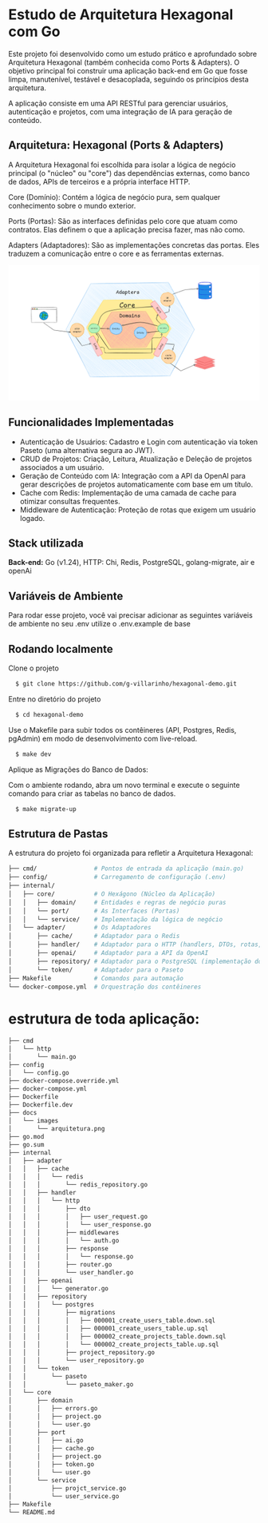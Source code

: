 # Estudo de Arquitetura Hexagonal com Go

Este projeto foi desenvolvido como um estudo prático e aprofundado sobre Arquitetura Hexagonal (também conhecida como Ports & Adapters). O objetivo principal foi construir uma aplicação back-end em Go que fosse limpa, manutenível, testável e desacoplada, seguindo os princípios desta arquitetura.

A aplicação consiste em uma API RESTful para gerenciar usuários, autenticação e projetos, com uma integração de IA para geração de conteúdo.

## Arquitetura: Hexagonal (Ports & Adapters)

A Arquitetura Hexagonal foi escolhida para isolar a lógica de negócio principal (o "núcleo" ou "core") das dependências externas, como banco de dados, APIs de terceiros e a própria interface HTTP.

Core (Domínio): Contém a lógica de negócio pura, sem qualquer conhecimento sobre o mundo exterior.

Ports (Portas): São as interfaces definidas pelo core que atuam como contratos. Elas definem o que a aplicação precisa fazer, mas não como.

Adapters (Adaptadores): São as implementações concretas das portas. Eles traduzem a comunicação entre o core e as ferramentas externas.

![Diagrama da arquitetura hexagonal do projeto](docs/images/arquitetura.png)

## Funcionalidades Implementadas

-   Autenticação de Usuários: Cadastro e Login com autenticação via token Paseto (uma alternativa segura ao JWT).
-   CRUD de Projetos: Criação, Leitura, Atualização e Deleção de projetos associados a um usuário.
-   Geração de Conteúdo com IA: Integração com a API da OpenAI para gerar descrições de projetos automaticamente com base em um título.
-   Cache com Redis: Implementação de uma camada de cache para otimizar consultas frequentes.
-   Middleware de Autenticação: Proteção de rotas que exigem um usuário logado.

## Stack utilizada

**Back-end:** Go (v1.24), HTTP: Chi, Redis, PostgreSQL, golang-migrate, air e openAi

## Variáveis de Ambiente

Para rodar esse projeto, você vai precisar adicionar as seguintes variáveis de ambiente no seu .env utilize o .env.example de base

## Rodando localmente

Clone o projeto

```bash
  $ git clone https://github.com/g-villarinho/hexagonal-demo.git
```

Entre no diretório do projeto

```bash
  $ cd hexagonal-demo
```

Use o Makefile para subir todos os contêineres (API, Postgres, Redis, pgAdmin) em modo de desenvolvimento com live-reload.

```bash
  $ make dev
```

Aplique as Migrações do Banco de Dados:

Com o ambiente rodando, abra um novo terminal e execute o seguinte comando para criar as tabelas no banco de dados.

```bash
  $ make migrate-up
```

## Estrutura de Pastas

A estrutura do projeto foi organizada para refletir a Arquitetura Hexagonal:

```bash
├── cmd/                # Pontos de entrada da aplicação (main.go)
├── config/             # Carregamento de configuração (.env)
├── internal/
│   ├── core/           # O Hexágono (Núcleo da Aplicação)
│   │   ├── domain/     # Entidades e regras de negócio puras
│   │   └── port/       # As Interfaces (Portas)
│   │   └── service/    # Implementação da lógica de negócio
│   └── adapter/        # Os Adaptadores
│       ├── cache/      # Adaptador para o Redis
│       ├── handler/    # Adaptador para o HTTP (handlers, DTOs, rotas, middlwares)
│       ├── openai/     # Adaptador para a API da OpenAI
│       ├── repository/ # Adaptador para o PostgreSQL (implementação do repositório)
│       └── token/      # Adaptador para o Paseto
├── Makefile            # Comandos para automação
└── docker-compose.yml  # Orquestração dos contêineres

```

# estrutura de toda aplicação:

```text
├── cmd
│   └── http
│       └── main.go
├── config
│   └── config.go
├── docker-compose.override.yml
├── docker-compose.yml
├── Dockerfile
├── Dockerfile.dev
├── docs
│   └── images
│       └── arquitetura.png
├── go.mod
├── go.sum
├── internal
│   ├── adapter
│   │   ├── cache
│   │   │   └── redis
│   │   │       └── redis_repository.go
│   │   ├── handler
│   │   │   └── http
│   │   │       ├── dto
│   │   │       │   ├── user_request.go
│   │   │       │   └── user_response.go
│   │   │       ├── middlewares
│   │   │       │   └── auth.go
│   │   │       ├── response
│   │   │       │   └── response.go
│   │   │       ├── router.go
│   │   │       └── user_handler.go
│   │   ├── openai
│   │   │   └── generator.go
│   │   ├── repository
│   │   │   └── postgres
│   │   │       ├── migrations
│   │   │       │   ├── 000001_create_users_table.down.sql
│   │   │       │   ├── 000001_create_users_table.up.sql
│   │   │       │   ├── 000002_create_projects_table.down.sql
│   │   │       │   └── 000002_create_projects_table.up.sql
│   │   │       ├── project_repository.go
│   │   │       └── user_repository.go
│   │   └── token
│   │       └── paseto
│   │           └── paseto_maker.go
│   └── core
│       ├── domain
│       │   ├── errors.go
│       │   ├── project.go
│       │   └── user.go
│       ├── port
│       │   ├── ai.go
│       │   ├── cache.go
│       │   ├── project.go
│       │   ├── token.go
│       │   └── user.go
│       └── service
│           ├── projct_service.go
│           └── user_service.go
├── Makefile
└── README.md
```
